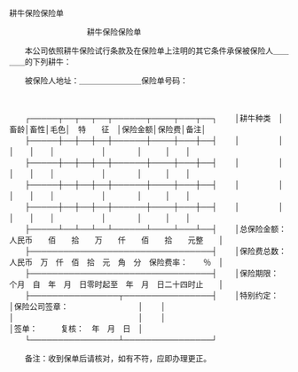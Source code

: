 



耕牛保险保险单



 

　　　　　　　　　　耕牛保险保险单

　　本公司依照耕牛保险试行条款及在保险单上注明的其它条件承保被保险人＿＿＿＿的下列耕牛：

　　被保险人地址：＿＿＿＿＿＿＿＿保险单号码：

　　


　　┌─────┬──┬──┬──┬──────┬────┬───┬──┐
　　│耕牛种类　│畜龄│畜性│毛色│　特　　征　│保险金额│保险费│备注│
　　├─────┼──┼──┼──┼──────┼────┼───┼──┤
　　│　　　　　│　　│　　│　　│　　　　　　│　　　　│　　　│　　│
　　├─────┼──┼──┼──┼──────┼────┼───┼──┤
　　│　　　　　│　　│　　│　　│　　　　　　│　　　　│　　　│　　│
　　├─────┼──┼──┼──┼──────┼────┼───┼──┤
　　│　　　　　│　　│　　│　　│　　　　　　│　　　　│　　　│　　│
　　├─────┼──┼──┼──┼──────┼────┼───┼──┤
　　│　　　　　│　　│　　│　　│　　　　　　│　　　　│　　　│　　│
　　├─────┴──┴──┴──┴──────┴────┴───┴──┤
　　│总保险金额：人民币　　佰　　拾　　万　　仟　　佰　　拾　　元整　　│
　　├─────────────────────────────────┤
　　│保险费总数：人民币　万　仟　佰　拾　元　角　分　保险费率：　　％　│
　　├─────────────────────────────────┤
　　│保险期限：　个月　自　年　月　日零时起至　年　月　日二十四时止　　│
　　├────────────────┬────────────────┤
　　│特别约定：　　　　　　　　　　　│保险公司签章：　　　　　　　　　│
　　│　　　　　　　　　　　　　　　　│　　　　　　　　　　　　　　　　│
　　│　　　　　　　　　　　　　　　　│签单：　　　复核：　年　月　日　│
　　└────────────────┴────────────────┘
　　


　　备注：收到保单后请核对，如有不符，应即办理更正。

　　